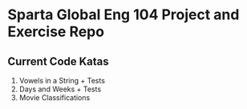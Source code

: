 # Sparta Global Eng 104 Project and Exercise Repo

## Current Code Katas

1. Vowels in a String + Tests
2. Days and Weeks + Tests
3. Movie Classifications

